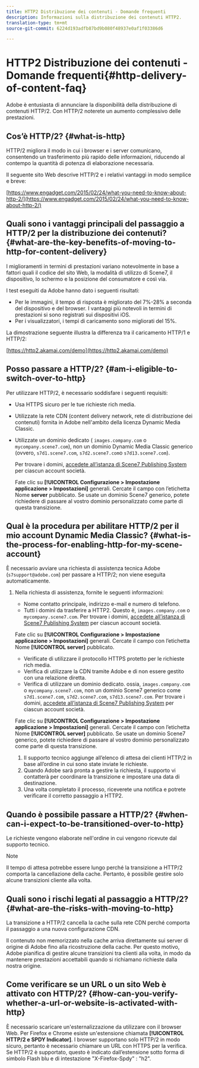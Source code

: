 ```yaml
---
title: HTTP2 Distribuzione dei contenuti - Domande frequenti
description: Informazioni sulla distribuzione dei contenuti HTTP2.
translation-type: tm+mt
source-git-commit: 6224d193adfb87bd9b080f48937e0af1f03386d6

---
```



# HTTP2 Distribuzione dei contenuti - Domande frequenti{#http-delivery-of-content-faq}

Adobe è entusiasta di annunciare la disponibilità della distribuzione di contenuti HTTP/2. Con HTTP/2 noterete un aumento complessivo delle prestazioni.

## Cos’è HTTP/2? {#what-is-http}

HTTP/2 migliora il modo in cui i browser e i server comunicano, consentendo un trasferimento più rapido delle informazioni, riducendo al contempo la quantità di potenza di elaborazione necessaria.

Il seguente sito Web descrive HTTP/2 e i relativi vantaggi in modo semplice e breve:

[https://www.engadget.com/2015/02/24/what-you-need-to-know-about-http-2/](https://www.engadget.com/2015/02/24/what-you-need-to-know-about-http-2/)

## Quali sono i vantaggi principali del passaggio a HTTP/2 per la distribuzione dei contenuti? {#what-are-the-key-benefits-of-moving-to-http-for-content-delivery}

I miglioramenti in termini di prestazioni variano notevolmente in base a fattori quali il codice del sito Web, la modalità di utilizzo di Scene7, il dispositivo, lo schermo e la posizione del consumatore e così via.

I test eseguiti da Adobe hanno dato i seguenti risultati:

* Per le immagini, il tempo di risposta è migliorato del 7%-28% a seconda del dispositivo e del browser. I vantaggi più notevoli in termini di prestazioni si sono registrati sui dispositivi iOS.
* Per i visualizzatori, i tempi di caricamento sono migliorati del 15%.

La dimostrazione seguente illustra la differenza tra il caricamento HTTP/1 e HTTP/2:

[https://http2.akamai.com/demo](https://http2.akamai.com/demo)

## Posso passare a HTTP/2? {#am-i-eligible-to-switch-over-to-http}

Per utilizzare HTTP/2, è necessario soddisfare i seguenti requisiti:

* Usa HTTPS sicuro per le tue richieste rich media.
* Utilizzate la rete CDN (content delivery network, rete di distribuzione dei contenuti) fornita in Adobe nell&#39;ambito della licenza Dynamic Media Classic.
* Utilizzate un dominio dedicato ( `images.company.com` o `mycompany.scene7.com`), non un dominio Dynamic Media Classic generico (ovvero, `s7d1.scene7.com`, `s7d2.scene7.com`o `s7d13.scene7.com`).

   Per trovare i domini, [accedete all’istanza di Scene7 Publishing System](https://www.adobe.com/marketing-cloud/experience-manager/scene7-login.html) per ciascun account società.

   Fate clic su **[!UICONTROL Configurazione > Impostazione applicazione > Impostazioni]** generali. Cercate il campo con l’etichetta Nome **server** pubblicato. Se usate un dominio Scene7 generico, potete richiedere di passare al vostro dominio personalizzato come parte di questa transizione.

## Qual è la procedura per abilitare HTTP/2 per il mio account Dynamic Media Classic? {#what-is-the-process-for-enabling-http-for-my-scene-account}

È necessario avviare una richiesta di assistenza tecnica Adobe (`s7support@adobe.com`) per passare a HTTP/2; non viene eseguita automaticamente.

1. Nella richiesta di assistenza, fornite le seguenti informazioni:

   * Nome contatto principale, indirizzo e-mail e numero di telefono.
   * Tutti i domini da trasferire a HTTP2. Questo è, `images.company.com` o `mycompany.scene7.com`.
   Per trovare i domini, [accedete all’istanza di Scene7 Publishing System](https://www.adobe.com/marketing-cloud/experience-manager/scene7-login.html) per ciascun account società.

   Fate clic su **[!UICONTROL Configurazione > Impostazione applicazione > Impostazioni]** generali. Cercate il campo con l’etichetta Nome **[!UICONTROL server]** pubblicato.

   * Verificate di utilizzare il protocollo HTTPS protetto per le richieste rich media.
   * Verifica di utilizzare la CDN tramite Adobe e di non essere gestito con una relazione diretta.
   * Verifica di utilizzare un dominio dedicato. ossia, `images.company.com` o `mycompany.scene7.com`, non un dominio Scene7 generico come `s7d1.scene7.com`, `s7d2.scene7.com`, `s7d13.scene7.com`.
   Per trovare i domini, [accedete all’istanza di Scene7 Publishing System](https://www.adobe.com/marketing-cloud/experience-manager/scene7-login.html) per ciascun account società.

   Fate clic su **[!UICONTROL Configurazione > Impostazione applicazione > Impostazioni]** generali. Cercate il campo con l’etichetta Nome **[!UICONTROL server]** pubblicato. Se usate un dominio Scene7 generico, potete richiedere di passare al vostro dominio personalizzato come parte di questa transizione.

   1. Il supporto tecnico aggiunge all’elenco di attesa dei clienti HTTP/2 in base all’ordine in cui sono state inviate le richieste.
   1. Quando Adobe sarà pronta a gestire la richiesta, il supporto vi contatterà per coordinare la transizione e impostare una data di destinazione.
   1. Una volta completato il processo, riceverete una notifica e potrete verificare il corretto passaggio a HTTP2.



## Quando è possibile passare a HTTP/2? {#when-can-i-expect-to-be-transitioned-over-to-http}

Le richieste vengono elaborate nell&#39;ordine in cui vengono ricevute dal supporto tecnico.

>[!NOTE]
>
>Il tempo di attesa potrebbe essere lungo perché la transizione a HTTP/2 comporta la cancellazione della cache. Pertanto, è possibile gestire solo alcune transizioni cliente alla volta.

## Quali sono i rischi legati al passaggio a HTTP/2? {#what-are-the-risks-with-moving-to-http}

La transizione a HTTP/2 cancella la cache sulla rete CDN perché comporta il passaggio a una nuova configurazione CDN.

Il contenuto non memorizzato nella cache arriva direttamente sui server di origine di Adobe fino alla ricostruzione della cache. Per questo motivo, Adobe pianifica di gestire alcune transizioni tra clienti alla volta, in modo da mantenere prestazioni accettabili quando si richiamano richieste dalla nostra origine.

## Come verificare se un URL o un sito Web è attivato con HTTP/2? {#how-can-you-verify-whether-a-url-or-website-is-activated-with-http}

È necessario scaricare un&#39;esternalizzazione da utilizzare con il browser Web. Per Firefox e Chrome esiste un&#39;estensione chiamata **[!UICONTROL HTTP/2 e SPDY Indicator]**. I browser supportano solo HTTP/2 in modo sicuro, pertanto è necessario chiamare un URL con HTTPS per la verifica. Se HTTP/2 è supportato, questo è indicato dall’estensione sotto forma di simbolo Flash blu e di intestazione &quot;X-Firefox-Spdy&quot; : &quot;h2&quot;.
